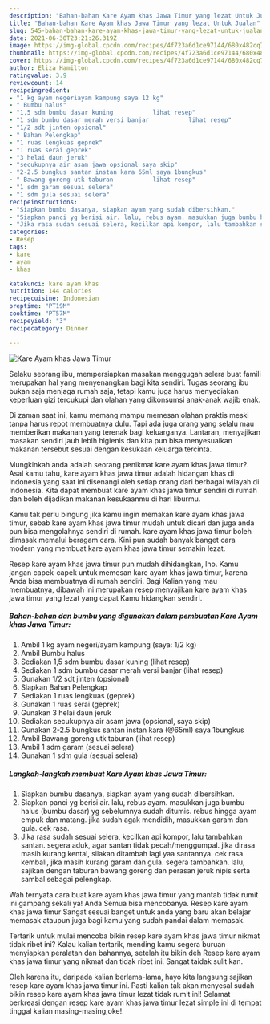 ```yaml
---
description: "Bahan-bahan Kare Ayam khas Jawa Timur yang lezat Untuk Jualan"
title: "Bahan-bahan Kare Ayam khas Jawa Timur yang lezat Untuk Jualan"
slug: 545-bahan-bahan-kare-ayam-khas-jawa-timur-yang-lezat-untuk-jualan
date: 2021-06-30T23:21:26.319Z
image: https://img-global.cpcdn.com/recipes/4f723a6d1ce97144/680x482cq70/kare-ayam-khas-jawa-timur-foto-resep-utama.jpg
thumbnail: https://img-global.cpcdn.com/recipes/4f723a6d1ce97144/680x482cq70/kare-ayam-khas-jawa-timur-foto-resep-utama.jpg
cover: https://img-global.cpcdn.com/recipes/4f723a6d1ce97144/680x482cq70/kare-ayam-khas-jawa-timur-foto-resep-utama.jpg
author: Eliza Hamilton
ratingvalue: 3.9
reviewcount: 14
recipeingredient:
- "1 kg ayam negeriayam kampung saya 12 kg"
- " Bumbu halus"
- "1,5 sdm bumbu dasar kuning           lihat resep"
- "1 sdm bumbu dasar merah versi banjar           lihat resep"
- "1/2 sdt jinten opsional"
- " Bahan Pelengkap"
- "1 ruas lengkuas geprek"
- "1 ruas serai geprek"
- "3 helai daun jeruk"
- "secukupnya air asam jawa opsional saya skip"
- "2-2.5 bungkus santan instan kara 65ml saya 1bungkus"
- " Bawang goreng utk taburan           lihat resep"
- "1 sdm garam sesuai selera"
- "1 sdm gula sesuai selera"
recipeinstructions:
- "Siapkan bumbu dasanya, siapkan ayam yang sudah dibersihkan."
- "Siapkan panci yg berisi air. lalu, rebus ayam. masukkan juga bumbu halus (bumbu dasar) yg sebelumnya sudah ditumis. rebus hingga ayam empuk dan matang. jika sudah agak mendidih, masukkan garam dan gula. cek rasa."
- "Jika rasa sudah sesuai selera, kecilkan api kompor, lalu tambahkan santan. segera aduk, agar santan tidak pecah/menggumpal. jika dirasa masih kurang kental, silakan ditambah lagi yaa santannya. cek rasa kembali, jika masih kurang garam dan gula. segera tambahkan. lalu, sajikan dengan taburan bawang goreng dan perasan jeruk nipis serta sambal sebagai pelengkap."
categories:
- Resep
tags:
- kare
- ayam
- khas

katakunci: kare ayam khas 
nutrition: 144 calories
recipecuisine: Indonesian
preptime: "PT19M"
cooktime: "PT57M"
recipeyield: "3"
recipecategory: Dinner

---
```



![Kare Ayam khas Jawa Timur](https://img-global.cpcdn.com/recipes/4f723a6d1ce97144/680x482cq70/kare-ayam-khas-jawa-timur-foto-resep-utama.jpg)

Selaku seorang ibu, mempersiapkan masakan menggugah selera buat famili merupakan hal yang menyenangkan bagi kita sendiri. Tugas seorang ibu bukan saja menjaga rumah saja, tetapi kamu juga harus menyediakan keperluan gizi tercukupi dan olahan yang dikonsumsi anak-anak wajib enak.

Di zaman  saat ini, kamu memang mampu memesan olahan praktis meski tanpa harus repot membuatnya dulu. Tapi ada juga orang yang selalu mau memberikan makanan yang terenak bagi keluarganya. Lantaran, menyajikan masakan sendiri jauh lebih higienis dan kita pun bisa menyesuaikan makanan tersebut sesuai dengan kesukaan keluarga tercinta. 



Mungkinkah anda adalah seorang penikmat kare ayam khas jawa timur?. Asal kamu tahu, kare ayam khas jawa timur adalah hidangan khas di Indonesia yang saat ini disenangi oleh setiap orang dari berbagai wilayah di Indonesia. Kita dapat membuat kare ayam khas jawa timur sendiri di rumah dan boleh dijadikan makanan kesukaanmu di hari liburmu.

Kamu tak perlu bingung jika kamu ingin memakan kare ayam khas jawa timur, sebab kare ayam khas jawa timur mudah untuk dicari dan juga anda pun bisa mengolahnya sendiri di rumah. kare ayam khas jawa timur boleh dimasak memalui beragam cara. Kini pun sudah banyak banget cara modern yang membuat kare ayam khas jawa timur semakin lezat.

Resep kare ayam khas jawa timur pun mudah dihidangkan, lho. Kamu jangan capek-capek untuk memesan kare ayam khas jawa timur, karena Anda bisa membuatnya di rumah sendiri. Bagi Kalian yang mau membuatnya, dibawah ini merupakan resep menyajikan kare ayam khas jawa timur yang lezat yang dapat Kamu hidangkan sendiri.

<!--inarticleads1-->

##### Bahan-bahan dan bumbu yang digunakan dalam pembuatan Kare Ayam khas Jawa Timur:

1. Ambil 1 kg ayam negeri/ayam kampung (saya: 1/2 kg)
1. Ambil  Bumbu halus
1. Sediakan 1,5 sdm bumbu dasar kuning           (lihat resep)
1. Sediakan 1 sdm bumbu dasar merah versi banjar           (lihat resep)
1. Gunakan 1/2 sdt jinten (opsional)
1. Siapkan  Bahan Pelengkap
1. Sediakan 1 ruas lengkuas (geprek)
1. Gunakan 1 ruas serai (geprek)
1. Gunakan 3 helai daun jeruk
1. Sediakan secukupnya air asam jawa (opsional, saya skip)
1. Gunakan 2-2.5 bungkus santan instan kara (@65ml) saya 1bungkus
1. Ambil  Bawang goreng utk taburan           (lihat resep)
1. Ambil 1 sdm garam (sesuai selera)
1. Gunakan 1 sdm gula (sesuai selera)




<!--inarticleads2-->

##### Langkah-langkah membuat Kare Ayam khas Jawa Timur:

1. Siapkan bumbu dasanya, siapkan ayam yang sudah dibersihkan.
1. Siapkan panci yg berisi air. lalu, rebus ayam. masukkan juga bumbu halus (bumbu dasar) yg sebelumnya sudah ditumis. rebus hingga ayam empuk dan matang. jika sudah agak mendidih, masukkan garam dan gula. cek rasa.
1. Jika rasa sudah sesuai selera, kecilkan api kompor, lalu tambahkan santan. segera aduk, agar santan tidak pecah/menggumpal. jika dirasa masih kurang kental, silakan ditambah lagi yaa santannya. cek rasa kembali, jika masih kurang garam dan gula. segera tambahkan. lalu, sajikan dengan taburan bawang goreng dan perasan jeruk nipis serta sambal sebagai pelengkap.




Wah ternyata cara buat kare ayam khas jawa timur yang mantab tidak rumit ini gampang sekali ya! Anda Semua bisa mencobanya. Resep kare ayam khas jawa timur Sangat sesuai banget untuk anda yang baru akan belajar memasak ataupun juga bagi kamu yang sudah pandai dalam memasak.

Tertarik untuk mulai mencoba bikin resep kare ayam khas jawa timur nikmat tidak ribet ini? Kalau kalian tertarik, mending kamu segera buruan menyiapkan peralatan dan bahannya, setelah itu bikin deh Resep kare ayam khas jawa timur yang nikmat dan tidak ribet ini. Sangat taidak sulit kan. 

Oleh karena itu, daripada kalian berlama-lama, hayo kita langsung sajikan resep kare ayam khas jawa timur ini. Pasti kalian tak akan menyesal sudah bikin resep kare ayam khas jawa timur lezat tidak rumit ini! Selamat berkreasi dengan resep kare ayam khas jawa timur lezat simple ini di tempat tinggal kalian masing-masing,oke!.

